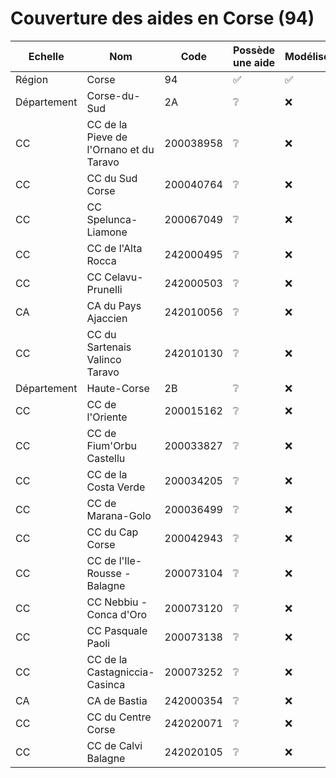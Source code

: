 # Couverture des aides en Corse (94)


| Echelle | Nom | Code | Possède une aide | Modélisée | Relue |
| ------- | --- | ---- | ---------------- | --------- | ----- |
| Région | Corse | 94 | ✅ | ✅ | ❌ |
| Département | Corse-du-Sud | 2A | ❔ | ❌ | ❌ |
| CC | CC de la Pieve de l'Ornano et du Taravo | 200038958 | ❔ | ❌ | ❌ |
| CC | CC du Sud Corse | 200040764 | ❔ | ❌ | ❌ |
| CC | CC Spelunca-Liamone | 200067049 | ❔ | ❌ | ❌ |
| CC | CC de l'Alta Rocca | 242000495 | ❔ | ❌ | ❌ |
| CC | CC Celavu-Prunelli | 242000503 | ❔ | ❌ | ❌ |
| CA | CA du Pays Ajaccien | 242010056 | ❔ | ❌ | ❌ |
| CC | CC du Sartenais Valinco Taravo | 242010130 | ❔ | ❌ | ❌ |
| Département | Haute-Corse | 2B | ❔ | ❌ | ❌ |
| CC | CC de l'Oriente | 200015162 | ❔ | ❌ | ❌ |
| CC | CC de Fium'Orbu Castellu | 200033827 | ❔ | ❌ | ❌ |
| CC | CC de la Costa Verde | 200034205 | ❔ | ❌ | ❌ |
| CC | CC de Marana-Golo | 200036499 | ❔ | ❌ | ❌ |
| CC | CC du Cap Corse | 200042943 | ❔ | ❌ | ❌ |
| CC | CC de l'Ile-Rousse - Balagne | 200073104 | ❔ | ❌ | ❌ |
| CC | CC Nebbiu - Conca d'Oro | 200073120 | ❔ | ❌ | ❌ |
| CC | CC Pasquale Paoli | 200073138 | ❔ | ❌ | ❌ |
| CC | CC de la Castagniccia-Casinca | 200073252 | ❔ | ❌ | ❌ |
| CA | CA de Bastia | 242000354 | ❔ | ❌ | ❌ |
| CC | CC du Centre Corse | 242020071 | ❔ | ❌ | ❌ |
| CC | CC de Calvi Balagne | 242020105 | ❔ | ❌ | ❌ |
